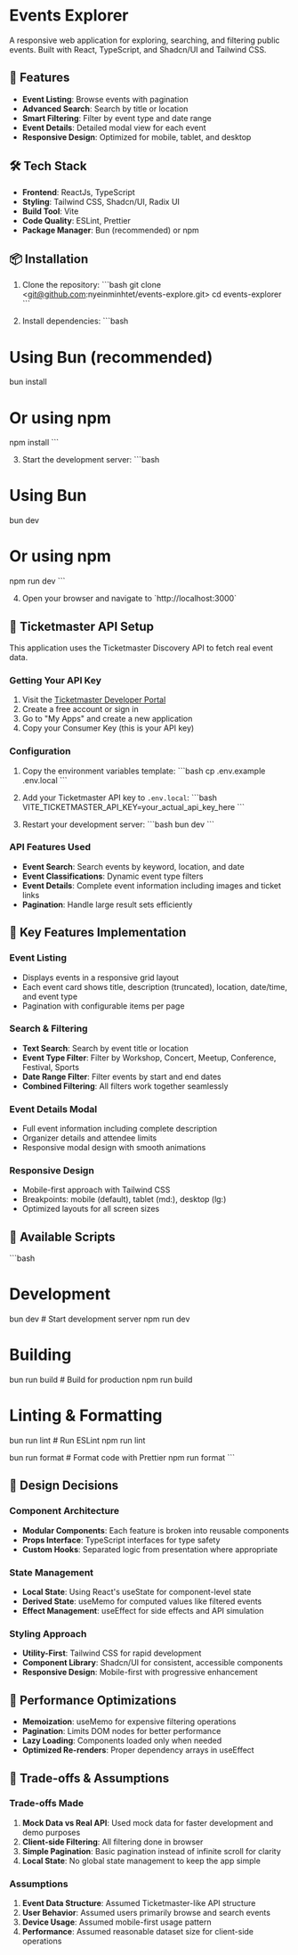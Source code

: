 # Events Explorer

A responsive web application for exploring, searching, and filtering public events. Built with React, TypeScript, and Shadcn/UI and Tailwind CSS.

## 🚀 Features

- **Event Listing**: Browse events with pagination
- **Advanced Search**: Search by title or location
- **Smart Filtering**: Filter by event type and date range
- **Event Details**: Detailed modal view for each event
- **Responsive Design**: Optimized for mobile, tablet, and desktop

## 🛠️ Tech Stack

- **Frontend**: ReactJs, TypeScript
- **Styling**: Tailwind CSS, Shadcn/UI, Radix UI
- **Build Tool**: Vite
- **Code Quality**: ESLint, Prettier
- **Package Manager**: Bun (recommended) or npm

## 📦 Installation

1. Clone the repository:
   \`\`\`bash
   git clone <git@github.com:nyeinminhtet/events-explore.git>
   cd events-explorer
   \`\`\`

2. Install dependencies:
   \`\`\`bash

# Using Bun (recommended)

bun install

# Or using npm

npm install
\`\`\`

3. Start the development server:
   \`\`\`bash

# Using Bun

bun dev

# Or using npm

npm run dev
\`\`\`

4. Open your browser and navigate to \`http://localhost:3000\`

## 🔑 Ticketmaster API Setup

This application uses the Ticketmaster Discovery API to fetch real event data.

### Getting Your API Key

1. Visit the [Ticketmaster Developer Portal](https://developer.ticketmaster.com/)
2. Create a free account or sign in
3. Go to "My Apps" and create a new application
4. Copy your Consumer Key (this is your API key)

### Configuration

1. Copy the environment variables template:
   \`\`\`bash
   cp .env.example .env.local
   \`\`\`

2. Add your Ticketmaster API key to `.env.local`:
   \`\`\`bash
   VITE_TICKETMASTER_API_KEY=your_actual_api_key_here
   \`\`\`

3. Restart your development server:
   \`\`\`bash
   bun dev
   \`\`\`

### API Features Used

- **Event Search**: Search events by keyword, location, and date
- **Event Classifications**: Dynamic event type filters
- **Event Details**: Complete event information including images and ticket links
- **Pagination**: Handle large result sets efficiently

## 🎯 Key Features Implementation

### Event Listing

- Displays events in a responsive grid layout
- Each event card shows title, description (truncated), location, date/time, and event type
- Pagination with configurable items per page

### Search & Filtering

- **Text Search**: Search by event title or location
- **Event Type Filter**: Filter by Workshop, Concert, Meetup, Conference, Festival, Sports
- **Date Range Filter**: Filter events by start and end dates
- **Combined Filtering**: All filters work together seamlessly

### Event Details Modal

- Full event information including complete description
- Organizer details and attendee limits
- Responsive modal design with smooth animations

### Responsive Design

- Mobile-first approach with Tailwind CSS
- Breakpoints: mobile (default), tablet (md:), desktop (lg:)
- Optimized layouts for all screen sizes

## 🔧 Available Scripts

\`\`\`bash

# Development

bun dev # Start development server
npm run dev

# Building

bun run build # Build for production
npm run build

# Linting & Formatting

bun run lint # Run ESLint
npm run lint

bun run format # Format code with Prettier
npm run format
\`\`\`

## 🎨 Design Decisions

### Component Architecture

- **Modular Components**: Each feature is broken into reusable components
- **Props Interface**: TypeScript interfaces for type safety
- **Custom Hooks**: Separated logic from presentation where appropriate

### State Management

- **Local State**: Using React's useState for component-level state
- **Derived State**: useMemo for computed values like filtered events
- **Effect Management**: useEffect for side effects and API simulation

### Styling Approach

- **Utility-First**: Tailwind CSS for rapid development
- **Component Library**: Shadcn/UI for consistent, accessible components
- **Responsive Design**: Mobile-first with progressive enhancement

## 🚀 Performance Optimizations

- **Memoization**: useMemo for expensive filtering operations
- **Pagination**: Limits DOM nodes for better performance
- **Lazy Loading**: Components loaded only when needed
- **Optimized Re-renders**: Proper dependency arrays in useEffect

## 🤝 Trade-offs & Assumptions

### Trade-offs Made

1. **Mock Data vs Real API**: Used mock data for faster development and demo purposes
2. **Client-side Filtering**: All filtering done in browser
3. **Simple Pagination**: Basic pagination instead of infinite scroll for clarity
4. **Local State**: No global state management to keep the app simple

### Assumptions

1. **Event Data Structure**: Assumed Ticketmaster-like API structure
2. **User Behavior**: Assumed users primarily browse and search events
3. **Device Usage**: Assumed mobile-first usage pattern
4. **Performance**: Assumed reasonable dataset size for client-side operations
